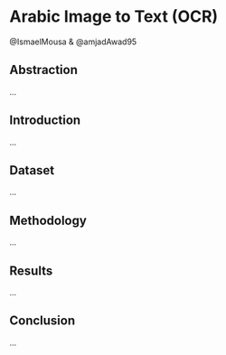 # Arabic Image to Text (OCR)
@IsmaelMousa & @amjadAwad95
## Abstraction
...
## Introduction
...
## Dataset
...
## Methodology
...
## Results
...
## Conclusion
...